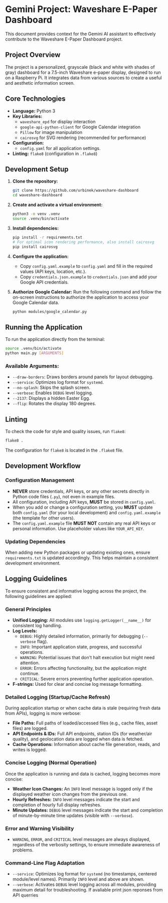 # Gemini Project: Waveshare E-Paper Dashboard

This document provides context for the Gemini AI assistant to effectively contribute to the Waveshare E-Paper Dashboard project.

## Project Overview

The project is a personalized, grayscale (black and white with shades of gray) dashboard for a 7.5-inch Waveshare e-paper display, designed to run on a Raspberry Pi. It integrates data from various sources to create a useful and aesthetic information screen.

## Core Technologies

- **Language:** Python 3
- **Key Libraries:**
    - `waveshare_epd` for display interaction
    - `google-api-python-client` for Google Calendar integration
    - `Pillow` for image manipulation
    - `cairosvg` for SVG rendering (recommended for performance)
- **Configuration:**
    - `config.yaml` for all application settings.
- **Linting:** `flake8` (configuration in `.flake8`)

## Development Setup

1.  **Clone the repository:**
    ```bash
    git clone https://github.com/urbinek/waveshare-dashboard
    cd waveshare-dashboard
    ```

2.  **Create and activate a virtual environment:**
    ```bash
    python3 -m venv .venv
    source .venv/bin/activate
    ```

3.  **Install dependencies:**
    ```bash
    pip install -r requirements.txt
    # For optimal icon rendering performance, also install cairosvg
    pip install cairosvg
    ```

4.  **Configure the application:**
    - Copy `config.yaml.example` to `config.yaml` and fill in the required values (API keys, location, etc.).
    - Copy `credentials.json.example` to `credentials.json` and add your Google API credentials.

5.  **Authorize Google Calendar:**
    Run the following command and follow the on-screen instructions to authorize the application to access your Google Calendar data.
    ```bash
    python modules/google_calendar.py
    ```

## Running the Application

To run the application directly from the terminal:

```bash
source .venv/bin/activate
python main.py [ARGUMENTS]
```

### Available Arguments:

-   `--draw-borders`: Draws borders around panels for layout debugging.
-   `--service`: Optimizes log format for `systemd`.
-   `--no-splash`: Skips the splash screen.
-   `--verbose`: Enables `DEBUG` level logging.
-   `--2137`: Displays a hidden Easter Egg.
-   `--flip`: Rotates the display 180 degrees.

## Linting

To check the code for style and quality issues, run `flake8`:

```bash
flake8 .
```

The configuration for `flake8` is located in the `.flake8` file.

## Development Workflow

### Configuration Management
- **NEVER** store credentials, API keys, or any other secrets directly in Python code files (`.py`), not even in example files.
- All configuration, including API keys, **MUST** be stored in `config.yaml`.
- When you add or change a configuration setting, you **MUST** update both `config.yaml` (for your local development) and `config.yaml.example` (the template for other users).
- The `config.yaml.example` file **MUST NOT** contain any real API keys or personal information. Use placeholder values like `YOUR_API_KEY`.

### Updating Dependencies
When adding new Python packages or updating existing ones, ensure `requirements.txt` is updated accordingly. This helps maintain a consistent development environment.

## Logging Guidelines

To ensure consistent and informative logging across the project, the following guidelines are applied:

### General Principles

-   **Unified Logging:** All modules use `logging.getLogger(__name__)` for consistent log handling.
-   **Log Levels:**
    -   `DEBUG`: Highly detailed information, primarily for debugging (`--verbose` flag).
    -   `INFO`: Important application state, progress, and successful operations.
    -   `WARNING`: Potential issues that don't halt execution but might need attention.
    -   `ERROR`: Errors affecting functionality, but the application might continue.
    -   `CRITICAL`: Severe errors preventing further application operation.
-   **F-strings:** Used for clear and concise log message formatting.

### Detailed Logging (Startup/Cache Refresh)

During application startup or when cache data is stale (requiring fresh data from APIs), logging is more verbose:

-   **File Paths:** Full paths of loaded/accessed files (e.g., cache files, asset files) are logged.
-   **API Endpoints & IDs:** Full API endpoints, station IDs (for weather/air quality), and geolocation data are logged when data is fetched.
-   **Cache Operations:** Information about cache file generation, reads, and writes is logged.

### Concise Logging (Normal Operation)

Once the application is running and data is cached, logging becomes more concise:

-   **Weather Icon Changes:** An `INFO` level message is logged only if the displayed weather icon changes from the previous one.
-   **Hourly Refreshes:** `INFO` level messages indicate the start and completion of hourly full display refreshes.
-   **Minute Updates:** `DEBUG` level messages indicate the start and completion of minute-by-minute time updates (visible with `--verbose`).

### Error and Warning Visibility

-   `WARNING`, `ERROR`, and `CRITICAL` level messages are always displayed, regardless of the verbosity settings, to ensure immediate awareness of problems.

### Command-Line Flag Adaptation

-   `--service`: Optimizes log format for `systemd` (no timestamps, centered module/level names). Primarily `INFO` level and above are shown.
-   `--verbose`: Activates `DEBUG` level logging across all modules, providing maximum detail for troubleshooting. If avaliable print json reponses from API querries
